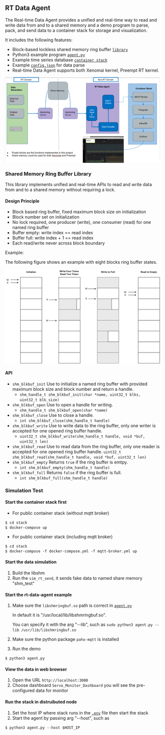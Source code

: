## RT Data Agent

The Real-time Data Agent provides a unified and real-time way to read and write data from and to a shared memory and a demo program to parse, pack, and send data to a container stack for storage and visualization.

It includes the following features:

* Block-based lockless shared memory ring buffer [`library`](./libshm)
* Python3 example program [`agent.py`](./agent.py)
* Example time series database [`container stack`](./stack)
* Example [`config.json`](./config.json) for data parse
* Real-time Data Agent supports both Xenomai kernel, Preempt RT kernel.

![Structure](./structure.png)


### Shared Memory Ring Buffer Library

This library implements unified and real-time APIs to read and write data from and to a shared memory without requiring a lock.

#### Design Principle
* Block based ring buffer, fixed maximum block size on initialization
* Block number set on initialization
* No lock required, one producer (write), one consumer (read) for one named ring buffer
* Buffer empty: write index == read index
* Buffer full: write index + 1 == read index
* Each read/write never across block boundary

Example:

The following figure shows an example with eight blocks ring buffer states.

![Example](./ringbuf.png)

#### API

* `shm_blkbuf_init` Use to initialize a named ring buffer with provided maximum block size and block number and return a handle.
    * `shm_handle_t shm_blkbuf_init(char *name, uint32_t blks, uint32_t blk_size)`
* `shm_blkbuf_open` Use to open a handle for writing.
    * `shm_handle_t shm_blkbuf_open(char *name)`
* `shm_blkbuf_close` Use to close a handle.
    * `int shm_blkbuf_close(shm_handle_t handle)`
* `shm_blkbuf_write` Use to write data to the ring buffer, only one writer is accepted for one opened ring buffer handle.
    * `uint32_t shm_blkbuf_write(shm_handle_t handle, void *buf, uint32_t len)`
* `shm_blkbuf_read` Use to read data from the ring buffer, only one reader is accepted for one opened ring buffer handle.
    `uint32_t shm_blkbuf_read(shm_handle_t handle, void *buf, uint32_t len)`
* `shm_blkbuf_empty` Returns `true` if the ring buffer is emtpy.
    * `int shm_blkbuf_empty(shm_handle_t handle)`
* `shm_blkbuf_full` Returns `false` if the ring buffer is full.
    * `int shm_blkbuf_full(shm_handle_t handle)`


### Simulation Test

#### Start the container stack first

* For public container stack (without mqtt broker)
```
$ cd stack
$ docker-compose up
```

* For public container stack (including mqtt broker)
```
$ cd stack
$ docker-compose -f docker-compose.yml -f mqtt-broker.yml up
```

#### Start the data simulation

1. Build the libshm
2. Run the `sim_rt_send`, it sends fake data to named share memory "shm_test"

#### Start the rt-data-agent example

1. Make sure the `libshmringbuf.so` path is correct in [`agent.py`](./agent.py)

   In default it is "/usr/local/lib/libshmringbuf.so".

   You can specify it with the arg "--lib", such as
    `sudo python3 agent.py --lib /usr/lib/libshmringbuf.so`
2. Make sure the python package `paho-mqtt` is installed
3. Run the demo
```
$ python3 agent.py
```

#### View the data in web browser

1. Open the URL `http://localhost:3000`
2. Choose dashboard `Servo_Monitor_Dashboard` you will see the pre-configured 
data for monitor

#### Run the stack in distruibuted node

1. Set the host IP where stack runs in the [`.env`](./stack/.env) file then start the stack
2. Start the agent by passing arg "--host", such as 
```
$ python3 agent.py --host $HOST_IP
```

